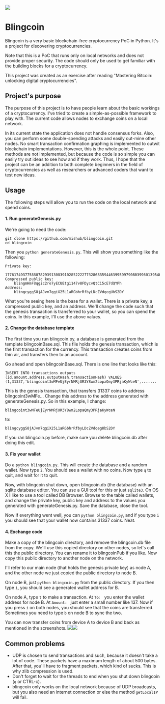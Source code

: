 ![](https://i.imgur.com/NAGngaI.png)

# Blingcoin
 
Blingcoin is a very basic blockchain-free cryptocurrency PoC in Python. It's a project for discovering cryptocurrencies.

Note that this is a PoC that runs only on local networks and does not provide proper security. The code should only be used to get familiar with the building blocks for a cryptocurrency.

This project was created as an exercise after reading "Mastering Bitcoin: unlocking digital cryptocurrencies".

## Project's purpose

The purpose of this project is to have people learn about the basic workings of a cryptocurrency. I've tried to create a simple-as-possible framework to play with. The current code allows nodes to exchange coins on a local network.  

In its current state the application does not handle consensus forks. Also, you can perform some double-spending attacks and easily out-mine other nodes. No smart transaction confirmation graphing is implemented to outwit blockchain implementations. However, this is the whole point. These methods are not implemented, but because the code is so simple you can easily try out ideas to see how and if they work. Thus, I hope that the project can be an addition to both complete beginners in the field of cryptocurrencies as well as researchers or advanced coders that want to test new ideas. 

## Usage

The following steps will allow you to run the code on the local network and spend coins.

#### 1. Run generateGenesis.py

We're going to need the code:

```
git clone https://github.com/mishub/blingcoin.git
cd blingcoin
```

Then you `python generateGenesis.py`. This will show you something like the following:

```
Private key:
    17761749377588078293913083910285222277328633594463995997908039960139540655010
Compressed public key:
    blingmHmF8qgic2re7yECUEtg1147v8FDycvQtC15cE7dQYPh
Address:
    blingcyggS8jAJvm7qgiX25L1aRGbhrRfbyLDcZVdqegUbS2DY
```

What you're seeing here is the base for a wallet. There is a private key, a compressed public key, and an address. We'll change the code such that the genesis transaction is transferred to your wallet, so you can spend the coins. In this example, I'll use the above values.

#### 2. Change the database template

The first time you run blingcoin.py, a database is generated from the template blingcoinBase.sql. This file holds the genesis transaction, which is the first transaction for the currency. This transaction creates coins from thin air, and transfers then to an account.

Go ahead and open blingcoinBase.sql. There is one line that looks like this:

`INSERT INTO transactions_outputs (id,amount,address,outputHash,transactionHash) VALUES (1,31337,'blingcoint3wMFeUjEyrNMRjUR3Y8wm2LopaQmy3PRjaKyWceN',.......`

This is the genesis transaction, that transfers 31337 coins to address blingcoint3wMFe... Change this address to the address generated with generateGenesis.py. So in this example, I change:

`blingcoint3wMFeUjEyrNMRjUR3Y8wm2LopaQmy3PRjaKyWceN`

to:

`blingcyggS8jAJvm7qgiX25L1aRGbhrRfbyLDcZVdqegUbS2DY`

If you ran blingcoin.py before, make sure you delete blingcoin.db after doing this edit.

#### 3. Fix your wallet

Do a `python blingcoin.py`. This will create the database and a random wallet. Now type `i`. You should see a wallet with no coins. Now type `q` to quit, and wait for it to quit.

Now, with blingcoin shut down, open blingcoin.db (the database) with an sqlite database editor. You can use a GUI tool for this or just `sqlite3`. On OS X I like to use a tool called DB Browser.
Browse to the table called wallets, and change the private key, public key and address to the values you generated with generateGenesis.py. Save the database, close the tool.

Now if everything went well, you can `python blingcoin.py`, and if you type `i` you should see that your wallet now contains 31337 coins. Neat.

#### 4. Exchange code

Make a copy of the blingcoin directory, and remove the blingcoin.db file from the copy. We'll use this copied directory on other nodes, so let's call this the public directory. You can rename it to blingcoinPub if you like. Now copy this public directory to another node on the network.

I'll refer to our main node (that holds the genesis private key) as node A, and the other node we just copied the public directory to node B.

On node B, just `python blingcoin.py` from the public directory. If you then type `i`, you should see a generated wallet address for B.

On node A, type `t` to make a transaction.
At `To: ` you enter the wallet address for node B. At `Amount: ` just enter a small number like 137.
Now if you press `i` on both nodes, you should see that the coins are transferred. Sometimes you need to type `b` on node B to sync the two.

You can now transfer coins from device A to device B and back as mentioned in the screenshots.
![](https://i.imgur.com/IysZgy8.png)![](https://i.imgur.com/de21Vqq.png)

## Common problems

- UDP is chosen to send transactions and such, because it doesn't take a lot of code. These packets have a maximum length of about 500 bytes. After that, you'll have to fragment packets, which kind of sucks. This is why zlib compression is used.  
- Don't forget to wait for the threads to end when you shut down blingcoin (`q` or CTRL-c).
- blingcoin only works on the local network because of UDP broadcasts, but you also need an internet connection or else the method `getLocalIP` will fail.
